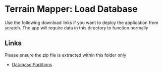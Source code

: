 # Terrain Mapper: Load Database

Use the following download links if you want to deploy the application from scratch. The app will require data in this directory to function normally

## Links

Please ensure the zip file is extracted within this folder only

- [Database Partitions](./db)